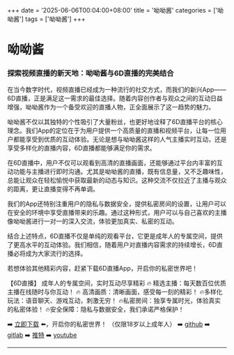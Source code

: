 +++
date = '2025-06-06T00:04:00+08:00'
title = '呦呦酱'
categories = ['呦呦酱']
tags = ['呦呦酱']
+++

# 呦呦酱

### 探索视频直播的新天地：呦呦酱与6D直播的完美结合

在当今数字时代，视频直播已经成为一种流行的社交方式，而我们的新兴App——6D直播，正是满足这一需求的最佳选择。随着内容创作者与观众之间的互动日益增强，呦呦酱作为一个备受欢迎的直播人物，正全面展示了这一趋势的魅力。

呦呦酱不仅以其独特的个性吸引了大量粉丝，也更好地诠释了6D直播平台的核心理念。我们App的定位在于为用户提供一个高质量的直播和视频平台，让每一位用户都能享受到优质的互动体验。无论是想与呦呦酱这样的人气主播实时互动，还是享受多样化的直播内容，6D直播都能够满足你的需求。

在6D直播中，用户不仅可以观看到高清的直播画面，还能够通过平台内丰富的互动功能与主播进行即时沟通。尤其是呦呦酱的直播，既有信息量，又不乏趣味性，总能让观众在轻松愉悦中获取最新的动态与知识。这种交流不仅拉近了主播与观众的距离，更让直播变得不再单调。

我们的App还特别注重用户的隐私与数据安全，提供私密房间的设置，让用户可以在安全的环境中享受直播带来的乐趣。通过这种形式，用户可以与自己喜欢的主播像呦呦酱进行一对一的深入交流，体验更加真实、私密的互动。

结合上述特点，6D直播不仅是单纯的观看平台，它更是成年人的专属空间，提供了更高水平的互动体验。我们相信，随着用户对直播内容需求的持续增长，6D直播必将成为大家流行的选择。

若想体验其他精彩内容，赶紧下载6D直播App，开启你的私密世界吧！

【6D直播】
 成年人的专属空间，实时互动尽享精彩
🔥 精选主播：每天数百位优质主播在线随时与你互动！
🔥 高清画质：清晰画面，感受每一刻的精彩！
🔥多样化玩法：语音聊天、游戏互动，刺激无穷！
🔥私密房间：独享专属时光，体验真实的私密体验！
🔥安全保障：隐私与数据安全，我们承诺严格保护！

➡️ [立即下载](https://down123.s3.ap-east-1.amazonaws.com/down/down.html?channelCode=blog) ⬅️，开启你的私密世界！
（仅限18岁以上成年人）
➡️ [github](https://aldult-live.github.io/)
➡️ [gitlab](https://seo-09598d.gitlab.io/)
➡️ [推特](https://x.com/wegame33)
➡️ [youtube](https://www.youtube.com/@6Dlive)

---
